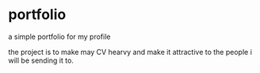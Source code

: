 # portfolio
a simple portfolio for my profile


the project is to make may CV hearvy and make it attractive to the people i will be sending it to.
